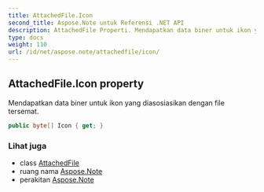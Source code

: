 ```yaml
---
title: AttachedFile.Icon
second_title: Aspose.Note untuk Referensi .NET API
description: AttachedFile Properti. Mendapatkan data biner untuk ikon yang diasosiasikan dengan file tersemat.
type: docs
weight: 110
url: /id/net/aspose.note/attachedfile/icon/
---
```

## AttachedFile.Icon property

Mendapatkan data biner untuk ikon yang diasosiasikan dengan file tersemat.

```csharp
public byte[] Icon { get; }
```

### Lihat juga

* class [AttachedFile](../)
* ruang nama [Aspose.Note](../../attachedfile/)
* perakitan [Aspose.Note](../../../)


